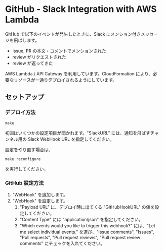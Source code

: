 # GitHub - Slack Integration with AWS Lambda

GitHub で以下のイベントが発生したときに、Slack にメンション付きメッセージを飛ばします。

- Issue, PR の本文・コメントでメンションされた
- review がリクエストされた
- review が返ってきた

AWS Lambda / API Gateway を利用しています。CloudFormation により、必要なリソースが一通りデプロイされるようにしています。

## セットアップ

### デプロイ方法

```shell
make
```

初回はいくつかの設定項目が聞かれます。"SlackURL" には、通知を飛ばすチャンネル用の Slack WebHook URL を指定してください。

設定をやり直す場合は、

```shell
make reconfigure
```

を実行してください。

### GitHub 設定方法

1. "WebHook" を追加します。
1. "WebHook" を設定します。
    1. "Payload URL" に、デプロイ時に出てくる "GitHubHookURL" の値を設定してください。
    1. "Content Type" には "application/json" を指定してください。
    1. "Which events would you like to trigger this webhook?" には、"Let me select individual events." を選び、"Issue comments", "Issues", "Pull requests", "Pull request reviews", "Pull request review comments" にチェックを入れてください。

